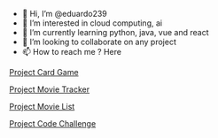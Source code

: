 - 👋 Hi, I’m @eduardo239
- 👀 I’m interested in cloud computing, ai
- 🌱 I’m currently learning python, java, vue  and react
- 💞️ I’m looking to collaborate on any project
- 📫 How to reach me ? Here


[Project Card Game](https://eduardo239.github.io/card-game/ "Project Card Game")

[Project Movie Tracker](https://film27-313f3.web.app/movie)

[Project Movie List](https://movies-iws.vercel.app/ "Project Movie List")

[Project Code Challenge](https://soft-malasada-0397a0.netlify.app/ "Project Code Challenge")

<!---
eduardo239/eduardo239 is a ✨ special ✨ repository because its `README.md` (this file) appears on your GitHub profile.
You can click the Preview link to take a look at your changes.
--->

